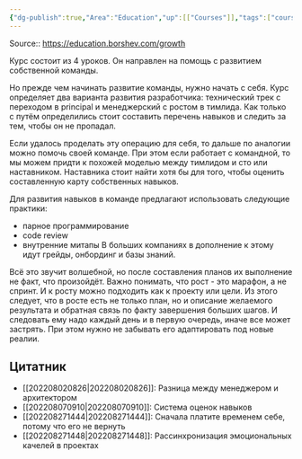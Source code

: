 ```yaml
---
{"dg-publish":true,"Area":"Education","up":[["Courses"]],"tags":["courses"],"status":"Completed","rating":3,"date":"2022-09-03T17:02:48+03:00","modified_at":"2022-09-03T17:08:33+03:00","permalink":"/courses/sp-professionalnyj-rost/","dgPassFrontmatter":true}
---
```





Source:: https://education.borshev.com/growth

Курс состоит из 4 уроков. Он направлен на помощь с развитием собственной команды. 

Но прежде чем начинать развитие команды, нужно начать с себя. Курс определяет два варианта развития разработчика: технический трек с переходом в principal и менеджерский с ростом в тимлида. Как только с путём определились стоит составить перечень навыков и следить за тем, чтобы он не пропадал.

Если удалось проделать эту операцию для себя, то дальше по аналогии можно помочь своей команде. При этом если работает с командной, то мы можем придти к похожей моделью между тимлидом и сто или наставником. Наставника стоит найти хотя бы для того, чтобы оценить составленную карту собственных навыков.

Для развития навыков в команде предлагают использовать следующие практики:
- парное программирование
- code review
- внутренние митапы
В больших компаниях в дополнение к этому идут грейды, онбординг и базы знаний.

Всё это звучит волшебной, но после составления планов их выполнение не факт, что произойдёт. Важно понимать, что рост - это марафон, а не спринт. И к росту можно подходить как к проекту или цели. Из этого следует, что в росте есть не только план, но и описание желаемого результата и обратная связь по факту завершения больших шагов. И следовать ему надо каждый день и в первую очередь, иначе все может застрять. При этом нужно не забывать его адаптировать под новые реалии.

## Цитатник

- [[202208020826|202208020826]]: Разница между менеджером и архитектором
- [[202208070910|202208070910]]: Система оценок навыков
- [[202208271444|202208271444]]: Сначала платите временем себе, потому что его не вернуть
- [[202208271448|202208271448]]: Рассинхронизация эмоциональных качелей в проектах

